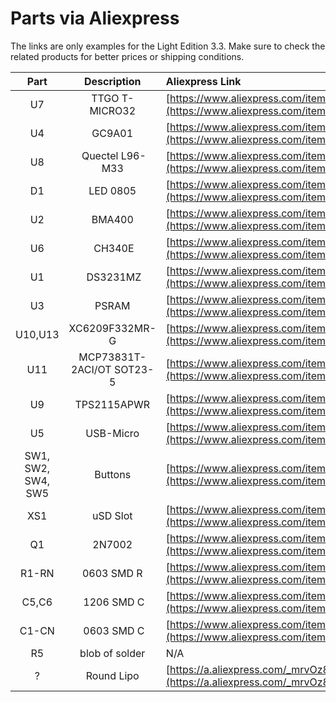 # Parts via Aliexpress

The links are only examples for the Light Edition <span class="tag-rev">3.3</span>. Make sure to check the related products for better prices or shipping conditions.

|Part|Description|Aliexpress Link |
|:--:|:--:|:---|
|U7 | TTGO T-MICRO32 |[https://www.aliexpress.com/item/32869180373.html](https://www.aliexpress.com/item/32869180373.html) |
|U4 | GC9A01 | [https://www.aliexpress.com/item/1005001382307998.html](https://www.aliexpress.com/item/1005001382307998.html) |
|U8 | Quectel L96-M33 | [https://www.aliexpress.com/item/32920337260.html](https://www.aliexpress.com/item/32920337260.html) |
|D1 | LED 0805 | [https://www.aliexpress.com/item/32947001269.html](https://www.aliexpress.com/item/32947001269.html) |
|U2 | BMA400 | [https://www.aliexpress.com/item/4001043933700.html](https://www.aliexpress.com/item/4001043933700.html) |
|U6 | CH340E | [https://www.aliexpress.com/item/4000171821951.html](https://www.aliexpress.com/item/4000171821951.html) |
|U1 | DS3231MZ | [https://www.aliexpress.com/item/32962505279.html](https://www.aliexpress.com/item/32962505279.html) |
|U3 | PSRAM | [https://www.aliexpress.com/item/4000242457828.html](https://www.aliexpress.com/item/4000242457828.html) |
|U10,U13 | XC6209F332MR-G | [https://www.aliexpress.com/item/4000687517883.html](https://www.aliexpress.com/item/4000687517883.html) |
|U11 | MCP73831T-2ACI/OT SOT23-5 | [https://www.aliexpress.com/item/32714249253.html](https://www.aliexpress.com/item/32714249253.html) |
|U9 | TPS2115APWR | [https://www.aliexpress.com/item/32612393464.html](https://www.aliexpress.com/item/32612393464.html) |
|U5 | USB-Micro | [https://www.aliexpress.com/item/32820570603.html](https://www.aliexpress.com/item/32820570603.html) |
|SW1, SW2, SW4, SW5 | Buttons | [https://www.aliexpress.com/item/32870278366.html](https://www.aliexpress.com/item/32870278366.html) |
|XS1 | uSD Slot | [https://www.aliexpress.com/item/1005001470093106.html](https://www.aliexpress.com/item/1005001470093106.html) |
|Q1 | 2N7002 | [https://www.aliexpress.com/item/32912312094.html](https://www.aliexpress.com/item/32912312094.html) |
|R1-RN | 0603 SMD R | [https://www.aliexpress.com/item/32298348854.html](https://www.aliexpress.com/item/32298348854.html) |
|C5,C6 | 1206 SMD C | [https://www.aliexpress.com/item/32956133014.html](https://www.aliexpress.com/item/32956133014.html) |
|C1-CN | 0603 SMD C | [https://www.aliexpress.com/item/32841971485.html](https://www.aliexpress.com/item/32841971485.html) |
|R5 | blob of solder | N/A|
|? | Round Lipo | [https://a.aliexpress.com/_mrvOz8P](https://a.aliexpress.com/_mrvOz8P)|
